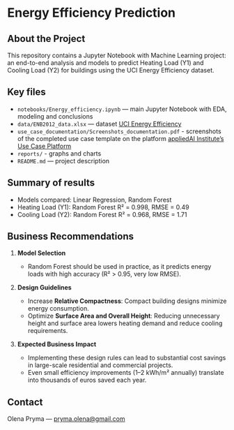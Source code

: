 # Energy Efficiency Prediction
## About the Project
This repository contains a Jupyter Notebook with Machine Learning project: an end-to-end analysis and models to predict Heating Load (Y1) and Cooling Load (Y2) for buildings using the UCI Energy Efficiency dataset.

## Key files
- `notebooks/Energy_efficiency.ipynb` — main Jupyter Notebook with EDA, modeling and conclusions
- `data/ENB2012_data.xlsx` — dataset [UCI Energy Efficiency](https://archive.ics.uci.edu/dataset/242/energy+efficiency)
- `use_case_documentation/Screenshots_documentation.pdf` - screenshots of the completed use case template on the platform [appliedAI Institute’s Use Case Platform](https://ucp.appliedai-institute.de/en)
- `reports/` - graphs and charts
- `README.md` — project description

## Summary of results
- Models compared: Linear Regression, Random Forest
- Heating Load (Y1): Random Forest R² = 0.998, RMSE = 0.49
- Cooling Load (Y2): Random Forest R² = 0.968, RMSE = 1.71

## Business Recommendations
1. **Model Selection**
   - Random Forest should be used in practice, as it predicts energy loads with high accuracy (R² > 0.95, very low RMSE).

2. **Design Guidelines**
   - Increase **Relative Compactness**: Compact building designs minimize energy consumption.
   - Optimize **Surface Area and Overall Height**: Reducing unnecessary height and surface area lowers heating demand and reduce cooling requirements.

3. **Expected Business Impact**
   - Implementing these design rules can lead to substantial cost savings in large-scale residential and commercial projects.
   - Even small efficiency improvements (1–2 kWh/m² annually) translate into thousands of euros saved each year.


## Contact
Olena Pryma — pryma.olena@gmail.com
